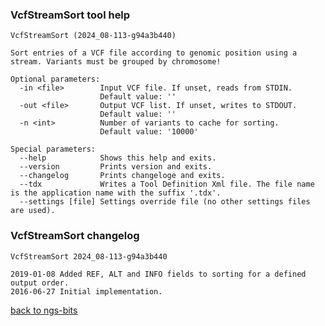 ### VcfStreamSort tool help
	VcfStreamSort (2024_08-113-g94a3b440)
	
	Sort entries of a VCF file according to genomic position using a stream. Variants must be grouped by chromosome!
	
	Optional parameters:
	  -in <file>        Input VCF file. If unset, reads from STDIN.
	                    Default value: ''
	  -out <file>       Output VCF list. If unset, writes to STDOUT.
	                    Default value: ''
	  -n <int>          Number of variants to cache for sorting.
	                    Default value: '10000'
	
	Special parameters:
	  --help            Shows this help and exits.
	  --version         Prints version and exits.
	  --changelog       Prints changeloge and exits.
	  --tdx             Writes a Tool Definition Xml file. The file name is the application name with the suffix '.tdx'.
	  --settings [file] Settings override file (no other settings files are used).
	
### VcfStreamSort changelog
	VcfStreamSort 2024_08-113-g94a3b440
	
	2019-01-08 Added REF, ALT and INFO fields to sorting for a defined output order.
	2016-06-27 Initial implementation.
[back to ngs-bits](https://github.com/imgag/ngs-bits)